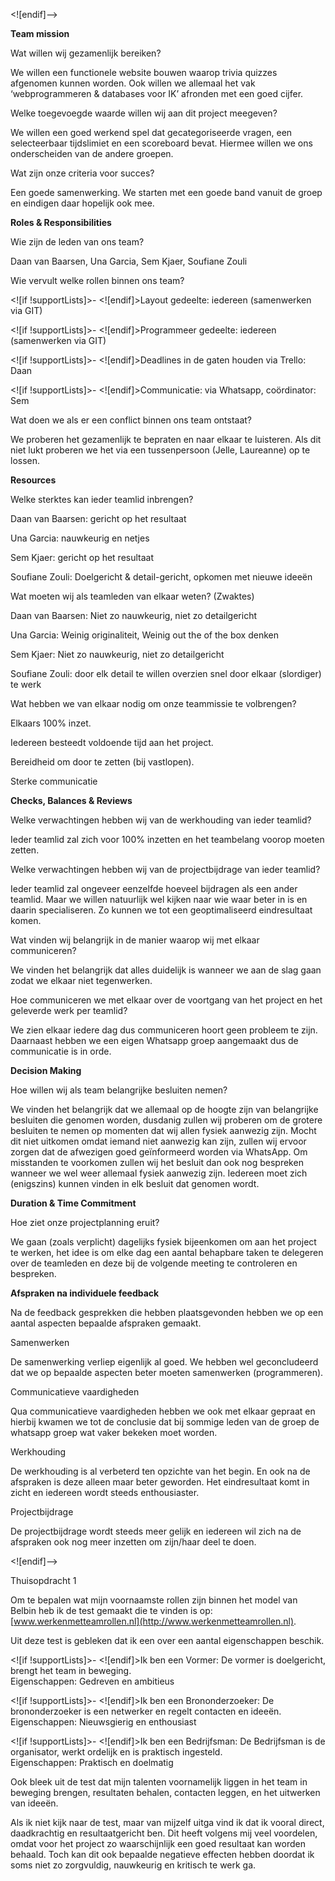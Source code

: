 
<![endif]-->

**Team mission**

Wat willen wij gezamenlijk bereiken?

We willen een functionele website bouwen waarop trivia quizzes afgenomen kunnen worden. Ook willen we allemaal het vak ‘webprogrammeren & databases voor IK’ afronden met een goed cijfer.

Welke toegevoegde waarde willen wij aan dit project meegeven?

We willen een goed werkend spel dat gecategoriseerde vragen, een selecteerbaar tijdslimiet en een scoreboard bevat. Hiermee willen we ons onderscheiden van de andere groepen.

Wat zijn onze criteria voor succes?

Een goede samenwerking. We starten met een goede band vanuit de groep en eindigen daar hopelijk ook mee.

**Roles & Responsibilities**

Wie zijn de leden van ons team?

Daan van Baarsen, Una Garcia, Sem Kjaer, Soufiane Zouli

Wie vervult welke rollen binnen ons team?

<![if !supportLists]>- <![endif]>Layout gedeelte: iedereen (samenwerken via GIT)

<![if !supportLists]>- <![endif]>Programmeer gedeelte: iedereen (samenwerken via GIT)

<![if !supportLists]>- <![endif]>Deadlines in de gaten houden via Trello: Daan

<![if !supportLists]>- <![endif]>Communicatie: via Whatsapp, coördinator: Sem

Wat doen we als er een conflict binnen ons team ontstaat?

We proberen het gezamenlijk te bepraten en naar elkaar te luisteren. Als dit niet lukt proberen we het via een tussenpersoon (Jelle, Laureanne) op te lossen.

**Resources**

Welke sterktes kan ieder teamlid inbrengen?

Daan van Baarsen: gericht op het resultaat

Una Garcia: nauwkeurig en netjes

Sem Kjaer: gericht op het resultaat

Soufiane Zouli: Doelgericht & detail-gericht, opkomen met nieuwe ideeën

Wat moeten wij als teamleden van elkaar weten? (Zwaktes)

Daan van Baarsen: Niet zo nauwkeurig, niet zo detailgericht

Una Garcia: Weinig originaliteit, Weinig out the of the box denken

Sem Kjaer: Niet zo nauwkeurig, niet zo detailgericht

Soufiane Zouli: door elk detail te willen overzien snel door elkaar (slordiger) te werk

Wat hebben we van elkaar nodig om onze teammissie te volbrengen?

Elkaars 100% inzet.

Iedereen besteedt voldoende tijd aan het project.

Bereidheid om door te zetten (bij vastlopen).

Sterke communicatie

**Checks, Balances & Reviews**

Welke verwachtingen hebben wij van de werkhouding van ieder teamlid?

Ieder teamlid zal zich voor 100% inzetten en het teambelang voorop moeten zetten.

Welke verwachtingen hebben wij van de projectbijdrage van ieder teamlid?

Ieder teamlid zal ongeveer eenzelfde hoeveel bijdragen als een ander teamlid. Maar we willen natuurlijk wel kijken naar wie waar beter in is en daarin specialiseren. Zo kunnen we tot een geoptimaliseerd eindresultaat komen.

Wat vinden wij belangrijk in de manier waarop wij met elkaar communiceren?

We vinden het belangrijk dat alles duidelijk is wanneer we aan de slag gaan zodat we elkaar niet tegenwerken.

Hoe communiceren we met elkaar over de voortgang van het project en het geleverde werk per teamlid?

We zien elkaar iedere dag dus communiceren hoort geen probleem te zijn. Daarnaast hebben we een eigen Whatsapp groep aangemaakt dus de communicatie is in orde.

**Decision Making**

Hoe willen wij als team belangrijke besluiten nemen?

We vinden het belangrijk dat we allemaal op de hoogte zijn van belangrijke besluiten die genomen worden, dusdanig zullen wij proberen om de grotere besluiten te nemen op momenten dat wij allen fysiek aanwezig zijn. Mocht dit niet uitkomen omdat iemand niet aanwezig kan zijn, zullen wij ervoor zorgen dat de afwezigen goed geïnformeerd worden via WhatsApp. Om misstanden te voorkomen zullen wij het besluit dan ook nog bespreken wanneer we wel weer allemaal fysiek aanwezig zijn. Iedereen moet zich (enigszins) kunnen vinden in elk besluit dat genomen wordt.

**Duration & Time Commitment**

Hoe ziet onze projectplanning eruit?

We gaan (zoals verplicht) dagelijks fysiek bijeenkomen om aan het project te werken, het idee is om elke dag een aantal behapbare taken te delegeren over de teamleden en deze bij de volgende meeting te controleren en bespreken.

**Afspraken na individuele feedback**

Na de feedback gesprekken die hebben plaatsgevonden hebben we op een aantal aspecten bepaalde afspraken gemaakt.

Samenwerken

De samenwerking verliep eigenlijk al goed. We hebben wel geconcludeerd dat we op bepaalde aspecten beter moeten samenwerken (programmeren).

Communicatieve vaardigheden

Qua communicatieve vaardigheden hebben we ook met elkaar gepraat en hierbij kwamen we tot de conclusie dat bij sommige leden van de groep de whatsapp groep wat vaker bekeken moet worden.

Werkhouding

De werkhouding is al verbeterd ten opzichte van het begin. En ook na de afspraken is deze alleen maar beter geworden. Het eindresultaat komt in zicht en iedereen wordt steeds enthousiaster.

Projectbijdrage

De projectbijdrage wordt steeds meer gelijk en iedereen wil zich na de afspraken ook nog meer inzetten om zijn/haar deel te doen.



<![endif]-->

Thuisopdracht 1

Om te bepalen wat mijn voornaamste rollen zijn binnen het model van Belbin heb ik de test gemaakt die te vinden is op: [www.werkenmetteamrollen.nl](http://www.werkenmetteamrollen.nl).

Uit deze test is gebleken dat ik een over een aantal eigenschappen beschik.

<![if !supportLists]>- <![endif]>Ik ben een Vormer: De vormer is doelgericht, brengt het team in beweging.  
Eigenschappen: Gedreven en ambitieus

<![if !supportLists]>- <![endif]>Ik ben een Brononderzoeker: De brononderzoeker is een netwerker en regelt contacten en ideeën.  
Eigenschappen: Nieuwsgierig en enthousiast

<![if !supportLists]>- <![endif]>Ik ben een Bedrijfsman: De Bedrijfsman is de organisator, werkt ordelijk en is praktisch ingesteld.  
Eigenschappen: Praktisch en doelmatig

Ook bleek uit de test dat mijn talenten voornamelijk liggen in het team in beweging brengen, resultaten behalen, contacten leggen, en het uitwerken van ideeën.

Als ik niet kijk naar de test, maar van mijzelf uitga vind ik dat ik vooral direct, daadkrachtig en resultaatgericht ben. Dit heeft volgens mij veel voordelen, omdat voor het project zo waarschijnlijk een goed resultaat kan worden behaald. Toch kan dit ook bepaalde negatieve effecten hebben doordat ik soms niet zo zorgvuldig, nauwkeurig en kritisch te werk ga.
<!--stackedit_data:
eyJoaXN0b3J5IjpbNTQwMzI1MjgzLDE4NjQ4MzQxNjUsLTczND
AwMjg3MywtNzE4NTQwOTg2LC02NjY4OTI5ODAsLTIxMjg2MjM3
NjVdfQ==
-->